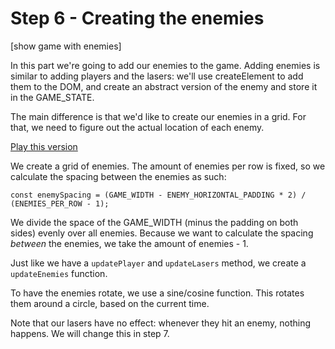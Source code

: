 # Step 6 - Creating the enemies

[show game with enemies]

In this part we're going to add our enemies to the game. Adding enemies is similar to adding players and the lasers: we'll use createElement to add them to the DOM, and create an abstract version of the enemy and store it in the GAME_STATE.

The main difference is that we'd like to create our enemies in a grid. For that, we need to figure out the actual location of each enemy.


[Play this version](https://rawgit.com/HackYourFutureBelgium/JavaScript2/master/Projects/space-game/step06/index.html)

We create a grid of enemies. The amount of enemies per row is fixed, so we calculate the spacing between the enemies as such:

```
const enemySpacing = (GAME_WIDTH - ENEMY_HORIZONTAL_PADDING * 2) / (ENEMIES_PER_ROW - 1);
```

We divide the space of the GAME_WIDTH (minus the padding on both sides) evenly over all enemies. Because we want to calculate the spacing *between* the enemies, we take the amount of enemies - 1.

Just like we have a `updatePlayer` and `updateLasers` method, we create a `updateEnemies` function.

To have the enemies rotate, we use a sine/cosine function. This rotates them around a circle, based on the current time.

Note that our lasers have no effect: whenever they hit an enemy, nothing happens. We will change this in step 7.
